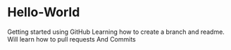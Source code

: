# Hello-World
Getting started using GitHub
Learning how to create a branch and readme.
Will learn how to pull requests
And Commits 
